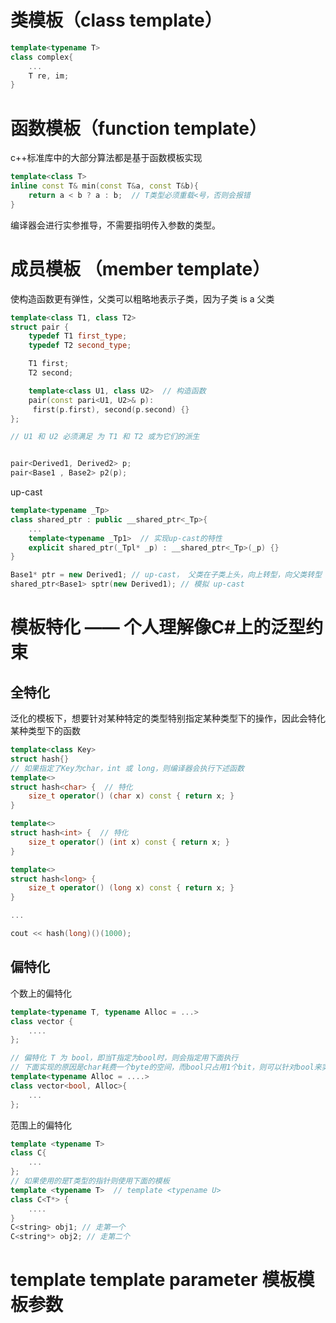 # 类模板（class template）
```c++
template<typename T>
class complex{
    ...
    T re, im;
}
```


# 函数模板（function template）
c++标准库中的大部分算法都是基于函数模板实现
```c++
template<class T>
inline const T& min(const T&a, const T&b){
    return a < b ? a : b;  // T类型必须重载<号，否则会报错
}
```
编译器会进行实参推导，不需要指明传入参数的类型。

# 成员模板 （member template）
使构造函数更有弹性，父类可以粗略地表示子类，因为子类 is a 父类
```c++
template<class T1, class T2>
struct pair {
    typedef T1 first_type;
    typedef T2 second_type;

    T1 first;
    T2 second;

    template<class U1, class U2>  // 构造函数
    pair(const pari<U1, U2>& p):
     first(p.first), second(p.second) {}
};

// U1 和 U2 必须满足 为 T1 和 T2 或为它们的派生


pair<Derived1, Derived2> p;
pair<Base1 , Base2> p2(p);
```
up-cast 
```c++
template<typename _Tp>
class shared_ptr : public __shared_ptr<_Tp>{
    ...
    template<typename _Tp1>  // 实现up-cast的特性
    explicit shared_ptr(_Tpl* _p) : __shared_ptr<_Tp>(_p) {}
}

Base1* ptr = new Derived1; // up-cast， 父类在子类上头，向上转型，向父类转型
shared_ptr<Base1> sptr(new Derived1); // 模拟 up-cast
```

# 模板特化 —— 个人理解像C#上的泛型约束
## 全特化
泛化的模板下，想要针对某种特定的类型特别指定某种类型下的操作，因此会特化某种类型下的函数
```c++
template<class Key>
struct hash{}
// 如果指定了Key为char，int 或 long，则编译器会执行下述函数
template<>
struct hash<char> {  // 特化
    size_t operator() (char x) const { return x; }
}

template<>
struct hash<int> {  // 特化
    size_t operator() (int x) const { return x; }
}

template<>
struct hash<long> {
    size_t operator() (long x) const { return x; }
}

...

cout << hash(long)()(1000);
```
## 偏特化
 个数上的偏特化  
```c++
template<typename T, typename Alloc = ...>
class vector {
    ....
};

// 偏特化 T 为 bool，即当T指定为bool时，则会指定用下面执行
// 下面实现的原因是char耗费一个byte的空间，而bool只占用1个bit，则可以针对bool来实现一个vector
template<typename Alloc = ....>
class vector<bool, Alloc>{
    ...
};
```
范围上的偏特化  
```c++
template <typename T>
class C{
    ...
};
// 如果使用的是T类型的指针则使用下面的模板
template <typename T>  // template <typename U>
class C<T*> {
    ....
}
C<string> obj1; // 走第一个
C<string*> obj2; // 走第二个
```

# template template parameter 模板模板参数

